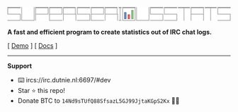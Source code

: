 ![superseriousstats](banner.svg)

**A fast and efficient program to create statistics out of IRC chat logs.**

[ [Demo](https://sss.dutnie.nl/demo1) ] [ [Docs](https://sss.dutnie.nl) ]

---

**Support**
- ⌨️ ircs://irc.dutnie.nl:6697/#dev
- Star ⭐ this repo!
- Donate BTC to `14Nd9sTUfQ88SfsazL5GJ99JjtaKGpS2Kx` 🍺🍕
